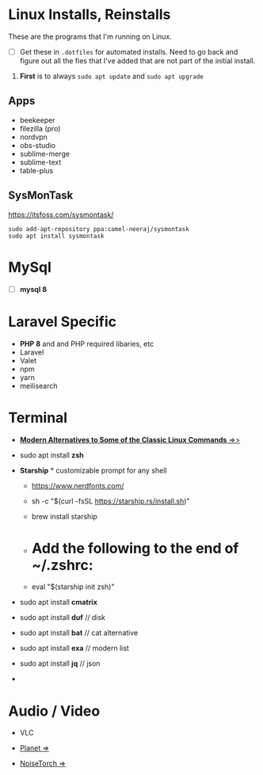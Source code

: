 # Linux Installs, Reinstalls

These are the programs that I'm running on Linux.

- [ ] Get these in `.dotfiles` for automated installs.
Need to go back and figure out all the fies that I've added that are not part of the initial install.

1. **First** is to always `sudo apt update` and `sudo apt upgrade`
## Apps
- beekeeper
- filezilla (pro)
- nordvpn
- obs-studio
- sublime-merge
- sublime-text
- table-plus
## SysMonTask
https://itsfoss.com/sysmontask/
```
sudo add-apt-repository ppa:camel-neeraj/sysmontask
sudo apt install sysmontask
```

# MySql

- [ ] **mysql 8**

# Laravel Specific

- **PHP 8** and and PHP required libaries, etc
- Laravel
- Valet
- npm
- yarn
- meilisearch


# Terminal

- [**Modern Alternatives to Some of the Classic Linux Commands** =>>](https://itsfoss.com/legacy-linux-commands-alternatives/)

- sudo apt install **zsh**
- **Starship** * customizable prompt for any shell
	- https://www.nerdfonts.com/
	- sh -c "$(curl -fsSL https://starship.rs/install.sh)"
	- brew install starship

	- # Add the following to the end of ~/.zshrc:
	- eval "$(starship init zsh)"
- sudo apt install **cmatrix**
- sudo apt install **duf** // disk
- sudo apt install **bat** // cat alternative
- sudo apt install **exa** // modern list
- sudo apt install **jq** // json
- 
# Audio / Video

- VLC


- [Planet =>](http://planet.linuxaudio.org/)

- [NoiseTorch =>](https://github.com/lawl/NoiseTorch)
